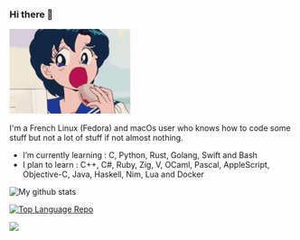 ### Hi there 👋

<img src="sailor-moon-sailor-mercury.gif" height="150">

I'm a French Linux (Fedora) and macOs user who knows how to code some stuff but not a lot of stuff if not almost nothing.

- I’m currently learning : C, Python, Rust, Golang, Swift and Bash
- I plan to learn : C++, C#, Ruby, Zig, V, OCaml, Pascal, AppleScript, Objective-C, Java, Haskell, Nim, Lua and Docker

![My github stats](https://github-readme-stats.vercel.app/api?username=Nioobers&show_icons=true&theme=tokyonight)

[![Top Language Repo](https://github-readme-stats.vercel.app/api/top-langs/?username=Nioobers&theme=tokyonight)](https://github.com/anuraghazra/github-readme-stats)

<a href="https://wakatime.com"><img src="https://wakatime.com/share/@75456039-0d87-4f2c-8293-b44f2f66b0c0/5cb9d654-7d31-4781-af06-3b7b7dbbc09b.png" /></a>
